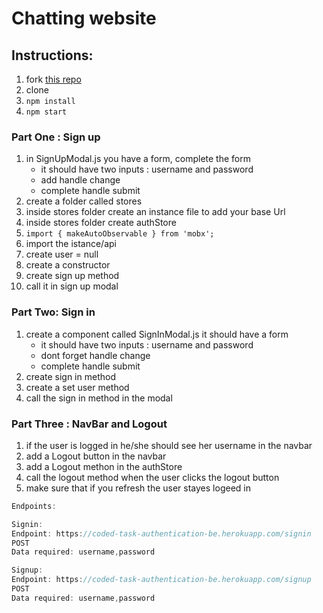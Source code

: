 # Chatting website

## Instructions:
1. fork [this repo](https://github.com/JoinCODED/Task-react-auth)
2. clone 
4. `npm install`
5. `npm start`


### Part One : Sign up

1. in SignUpModal.js you have a form, complete the form
     * it should have two inputs : username and password
     * add handle change 
     * complete handle submit
2. create a folder called stores
2. inside stores folder create an instance file to add your base Url    
3. inside stores folder create authStore
4. `import { makeAutoObservable } from 'mobx';`
5. import the istance/api 
6. create user = null
7. create a constructor
8. create sign up method 
9. call it in sign up modal 


### Part Two: Sign in

1. create a component called SignInModal.js it should have a form
      * it should have two inputs : username and password
      * dont forget handle change 
      * complete handle submit
2. create sign in method 
3. create a set user method
4. call the sign in method in the modal

### Part Three : NavBar and Logout
1. if the user is logged in he/she should see her username in the navbar
2. add a Logout button in the navbar 
3. add a Logout methon in the authStore
4. call the logout method when the user clicks the logout button
5. make sure that if you refresh the user stayes logeed in 


```js
Endpoints:

Signin:
Endpoint: https://coded-task-authentication-be.herokuapp.com/signin
POST
Data required: username,password

Signup:
Endpoint: https://coded-task-authentication-be.herokuapp.com/signup
POST
Data required: username,password

```




